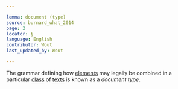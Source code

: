 ```yaml
---

lemma: document (type)
source: burnard_what_2014
page: 2
locator: §
language: English
contributor: Wout
last_updated_by: Wout

---
```


The grammar defining how [elements](element.html) may legally be combined in a particular [class](class.html) of [texts](text.html) is known as a _document type_.
